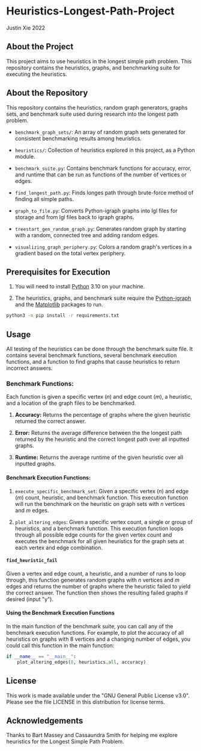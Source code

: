 # Heuristics-Longest-Path-Project
Justin Xie 2022

## About the Project

This project aims to use heuristics in the longest simple path problem. This repository contains the heuristics, graphs, and benchmarking suite for executing the heuristics.

## About the Repository

This repository contains the heuristics, random graph generators, graphs sets, and benchmark suite used during research into the longest path problem.

- `benchmark_graph_sets/`: An array of random graph sets generated for consistent benchmarking results among heuristics.

- `heuristics/`: Collection of heuristics explored in this project, as a Python module.

- `benchmark_suite.py`: Contains benchmark functions for accuracy, error, and runtime that can be run as functions of the number of vertices or edges.

- `find_longest_path.py`: Finds longes path through brute-force method of finding all simple paths.

- `graph_to_file.py`: Converts Python-igraph graphs into lgl files for storage and from lgl files back to igraph graphs.

- `treestart_gen_random_graph.py`: Generates random graph by starting with a random, connected tree and adding random edges.

- `visualizing_graph_periphery.py`: Colors a random graph's vertices in a gradient based on the total vertex periphery.

## Prerequisites for Execution

1. You will need to install [Python](https://www.python.org/) 3.10 on your machine.

2. The heuristics, graphs, and benchmark suite require the [Python-igraph](https://igraph.org/python/) and the [Matplotlib](https://matplotlib.org/) packages to run.

```bash
python3 -m pip install -r requirements.txt
```

## Usage

All testing of the heuristics can be done through the benchmark suite file. It contains several benchmark functions, several benchmark execution functions, and a function to find graphs that cause heuristics to return incorrect answers.

### Benchmark Functions:

Each function is given a specific vertex (*n*) and edge count (*m*), a heuristic, and a location of the graph files to be benchmarked.

1. **Accuracy:** Returns the percentage of graphs where the given heuristic returned the correct answer.

2. **Error:** Returns the average difference between the the longest path returned by the heuristic and the correct longest path over all inputted graphs.

3. **Runtime:** Returns the average runtime of the given heuristic over all inputted graphs.

#### Benchmark Execution Functions:

1. `execute_specific_benchmark_set`: Given a specific vertex (*n*) and edge (*m*) count, heuristic, and benchmark function. This execution function will run the benchmark on the heuristic on graph sets with *n* vertices and *m* edges.

2. `plot_altering_edges`: Given a specific vertex count, a single or group of heuristics, and a benchmark function. This execution function loops through all possible edge counts for the given vertex count and executes the benchmark for all given heuristics for the graph sets at each vertex and edge combination.

#### `find_heuristic_fail`

Given a vertex and edge count, a heuristic, and a number of runs to loop through, this function generates random graphs with *n* vertices and *m* edges and returns the number of graphs where the heuristic failed to yield the correct answer. The function then shows the resulting failed graphs if desired (input "y").

#### Using the Benchmark Execution Functions

In the main function of the benchmark suite, you can call any of the benchmark execution functions. For example, to plot the accuracy of all heuristics on graphs with 8 vertices and a changing number of edges, you could call this function in the main function:

```python
if __name__ == "__main__":
    plot_altering_edges(8, heuristics.all, accuracy)
```

## License

This work is made available under the "GNU General Public License v3.0". Please see the file LICENSE in this distribution for license terms.

## Acknowledgements

Thanks to Bart Massey and Cassaundra Smith for helping me explore heuristics for the Longest Simple Path Problem.
